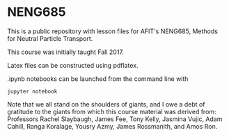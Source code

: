 # NENG685

This is a public repository with lesson files for AFIT's NENG685, Methods for Neutral Particle Transport.

This course was initially taught Fall 2017.

Latex files can be constructed using pdflatex.

.ipynb notebooks can be launched from the command line with

    jupyter notebook

Note that we all stand on the shoulders of giants, and I owe a debt of gratitude to the giants from which this course material was derived from: Professors Rachel Slaybaugh, James Fee, Tony Kelly, Jasmina Vujic, Adam Cahill, Ranga Koralage, Yousry Azmy, James Rossmanith, and Amos Ron.  
